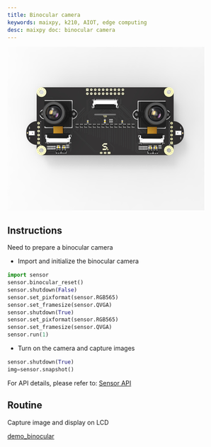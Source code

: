 ```yaml
---
title: Binocular camera
keywords: maixpy, k210, AIOT, edge computing
desc: maixpy doc: binocular camera
---
```



![](../../../assets/hardware/module/camera_binocular.png)

## Instructions

Need to prepare a binocular camera

* Import and initialize the binocular camera

```python
import sensor
sensor.binocular_reset()
sensor.shutdown(False)
sensor.set_pixformat(sensor.RGB565)
sensor.set_framesize(sensor.QVGA)
sensor.shutdown(True)
sensor.set_pixformat(sensor.RGB565)
sensor.set_framesize(sensor.QVGA)
sensor.run(1)
```

* Turn on the camera and capture images

```python
sensor.shutdown(True)
img=sensor.snapshot()
```

For API details, please refer to: [Sensor API](../../api_reference/machine_vision/sensor.md)

## Routine

Capture image and display on LCD

[demo_binocular](https://github.com/sipeed/MaixPy_scripts/blob/5a03ab549d06cd713f2c0d19f0c18fbd24c69025/hardware/demo_binocular.py)
